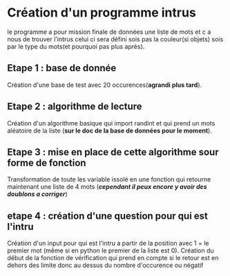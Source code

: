 # Création d'un programme intrus
le programme a pour mission finale de données une liste de mots et c a nous de trouver l'intrus celui ci sera défini sois pas la couleur(si objets) sois par le type du mots(et pourquoi pas plus après).

## Etape 1 : base de donnée
Création d'une base de test avec 20 occurences(**agrandi plus tard**).
## Etape 2 : algorithme de lecture
Création d'un algorithme basique qui import randint et qui prend un mots aléatoire de la liste (**sur le doc de la base de données pour le moment**).
## Etape 3 : mise en place de cette algorithme sour forme de fonction
Transformation de toute les variable issolé en une fonction qui retourne maintenant une liste de 4 mots (***cependant il peux encore y avoir des doublons a corriger***)
## etape 4 : création d'une question pour qui est l'intru
Création d'un input pour qui est l'intru a partir de la position avec 1 = le premier mot (même si en python le premier de la liste est 0).
Création du début de la fonction de vérification qui prend en compte si le retour est en dehors des limite donc au dessus du nombre d'occurence ou négatif
